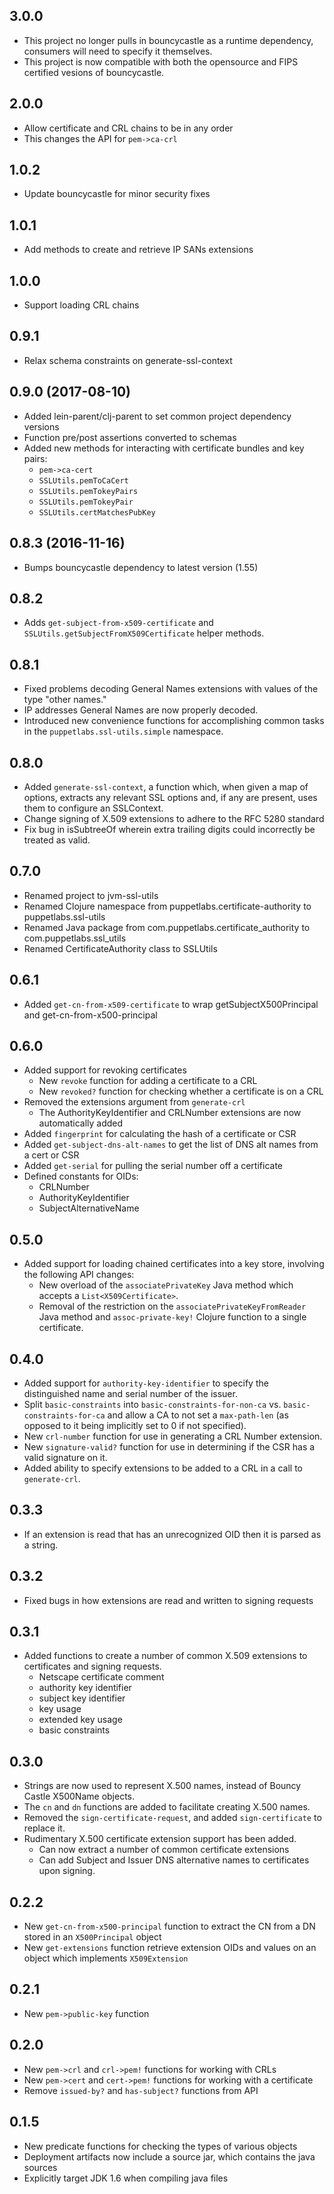 ## 3.0.0

  * This project no longer pulls in bouncycastle as a runtime dependency,
    consumers will need to specify it themselves.
  * This project is now compatible with both the opensource and FIPS
    certified vesions of bouncycastle.

## 2.0.0

  * Allow certificate and CRL chains to be in any order
  * This changes the API for `pem->ca-crl`

## 1.0.2

  * Update bouncycastle for minor security fixes

## 1.0.1

  * Add methods to create and retrieve IP SANs extensions

## 1.0.0

  * Support loading CRL chains

## 0.9.1

  * Relax schema constraints on generate-ssl-context

## 0.9.0 (2017-08-10)

  * Added lein-parent/clj-parent to set common project dependency versions
  * Function pre/post assertions converted to schemas
  * Added new methods for interacting with certificate bundles and key pairs:
    * `pem->ca-cert`
    * `SSLUtils.pemToCaCert`
    * `SSLUtils.pemTokeyPairs`
    * `SSLUtils.pemTokeyPair`
    * `SSLUtils.certMatchesPubKey`

## 0.8.3 (2016-11-16)
 * Bumps bouncycastle dependency to latest version (1.55)

## 0.8.2
 * Adds `get-subject-from-x509-certificate` and `SSLUtils.getSubjectFromX509Certificate`
   helper methods.

## 0.8.1
 * Fixed problems decoding General Names extensions with values of the type
   "other names."
 * IP addresses General Names are now properly decoded.
 * Introduced new convenience functions for accomplishing common tasks in the
   `puppetlabs.ssl-utils.simple` namespace.

## 0.8.0
 * Added `generate-ssl-context`, a function which, when given a map of options,
   extracts any relevant SSL options and, if any are present, uses them to
   configure an SSLContext.
 * Change signing of X.509 extensions to adhere to the RFC 5280 standard
 * Fix bug in isSubtreeOf wherein extra trailing digits could incorrectly
   be treated as valid.

## 0.7.0
 * Renamed project to jvm-ssl-utils
 * Renamed Clojure namespace from puppetlabs.certificate-authority to puppetlabs.ssl-utils
 * Renamed Java package from com.puppetlabs.certificate_authority to com.puppetlabs.ssl_utils
 * Renamed CertificateAuthority class to SSLUtils

## 0.6.1
 * Added `get-cn-from-x509-certificate` to wrap getSubjectX500Principal and get-cn-from-x500-principal

## 0.6.0
 * Added support for revoking certificates
   * New `revoke` function for adding a certificate to a CRL
   * New `revoked?` function for checking whether a certificate is on a CRL
 * Removed the extensions argument from `generate-crl`
   * The AuthorityKeyIdentifier and CRLNumber extensions are now automatically added
 * Added `fingerprint` for calculating the hash of a certificate or CSR
 * Added `get-subject-dns-alt-names` to get the list of DNS alt names from a cert or CSR
 * Added `get-serial` for pulling the serial number off a certificate
 * Defined constants for OIDs:
   * CRLNumber
   * AuthorityKeyIdentifier
   * SubjectAlternativeName

## 0.5.0
 * Added support for loading chained certificates into a key store, involving the following API changes:
   * New overload of the `associatePrivateKey` Java method which accepts a `List<X509Certificate>`.
   * Removal of the restriction on the `associatePrivateKeyFromReader` Java method and
    `assoc-private-key!` Clojure function to a single certificate.

## 0.4.0
 * Added support for `authority-key-identifier` to specify the distinguished name and serial number of
   the issuer.
 * Split `basic-constraints` into `basic-constraints-for-non-ca` vs. `basic-constraints-for-ca` and allow
   a CA to not set a `max-path-len` (as opposed to it being implicitly set to 0 if not specified).
 * New `crl-number` function for use in generating a CRL Number extension.
 * New `signature-valid?` function for use in determining if the CSR has a valid signature on it.
 * Added ability to specify extensions to be added to a CRL in a call to `generate-crl`.

## 0.3.3
 * If an extension is read that has an unrecognized OID then it is parsed as a string.

## 0.3.2
 * Fixed bugs in how extensions are read and written to signing requests

## 0.3.1
 * Added functions to create a number of common X.509 extensions to certificates and signing requests.
    * Netscape certificate comment
    * authority key identifier
    * subject key identifier
    * key usage
    * extended key usage
    * basic constraints 
    
## 0.3.0
 * Strings are now used to represent X.500 names, instead of Bouncy Castle X500Name objects.
 * The `cn` and `dn` functions are added to facilitate creating X.500 names.
 * Removed the `sign-certificate-request`, and added `sign-certificate` to replace it. 
 * Rudimentary X.500 certificate extension support has been added.
    * Can now extract a number of common certificate extensions
    * Can add Subject and Issuer DNS alternative names to certificates upon signing.

## 0.2.2
 * New `get-cn-from-x500-principal` function to extract the CN from a DN stored in an `X500Principal` object
 * New `get-extensions` function retrieve extension OIDs and values on an object which implements `X509Extension`  

## 0.2.1
 * New `pem->public-key` function

## 0.2.0
 * New `pem->crl` and `crl->pem!` functions for working with CRLs
 * New `pem->cert` and `cert->pem!` functions for working with a certificate
 * Remove `issued-by?` and `has-subject?` functions from API

## 0.1.5
 * New predicate functions for checking the types of various objects
 * Deployment artifacts now include a source jar, which contains the java sources
 * Explicitly target JDK 1.6 when compiling java files
